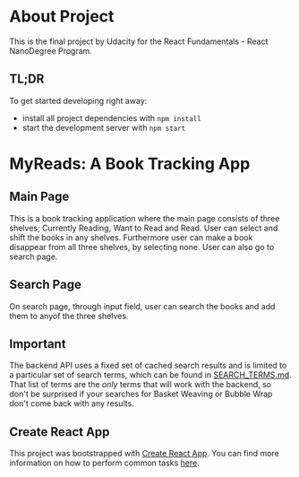 # About Project

This is the final project by Udacity for the React Fundamentals - React NanoDegree Program.

## TL;DR

To get started developing right away:

* install all project dependencies with `npm install`
* start the development server with `npm start`

# MyReads: A Book Tracking App

## Main Page

This is a book tracking application where the main page consists of three shelves; Currently Reading, Want to Read and Read. User can select and shift the books in any shelves. Furthermore user can make a book disappear from all three shelves, by selecting none.
User can also go to search page.

## Search Page

On search page, through input field, user can search the books and add them to anyof the three shelves.

## Important
The backend API uses a fixed set of cached search results and is limited to a particular set of search terms, which can be found in [SEARCH_TERMS.md](SEARCH_TERMS.md). That list of terms are the _only_ terms that will work with the backend, so don't be surprised if your searches for Basket Weaving or Bubble Wrap don't come back with any results.

## Create React App

This project was bootstrapped with [Create React App](https://github.com/facebookincubator/create-react-app). You can find more information on how to perform common tasks [here](https://github.com/facebookincubator/create-react-app/blob/master/packages/react-scripts/template/README.md).
